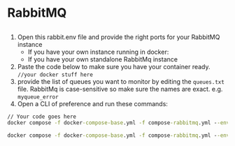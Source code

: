 # RabbitMQ

##

1. Open this rabbit.env file and provide the right ports for your RabbitMQ instance
   - If you have your own instance running in docker:
   - If you have your own standalone RabbitMq instance
2. Paste the code below to make sure you have your container ready.
   `//your docker stuff here`
3. provide the list of queues you want to monitor by editing the `queues.txt` file. RabbitMq is case-sensitive so make sure the names are exact. e.g. `myqueue_error`
4. Open a CLI of preference and run these commands:

```cmd
// Your code goes here
docker compose -f docker-compose-base.yml -f compose-rabbitmq.yml --env-file rabbit.env down

docker compose -f docker-compose-base.yml -f compose-rabbitmq.yml --env-file rabbit.env up -d
```
